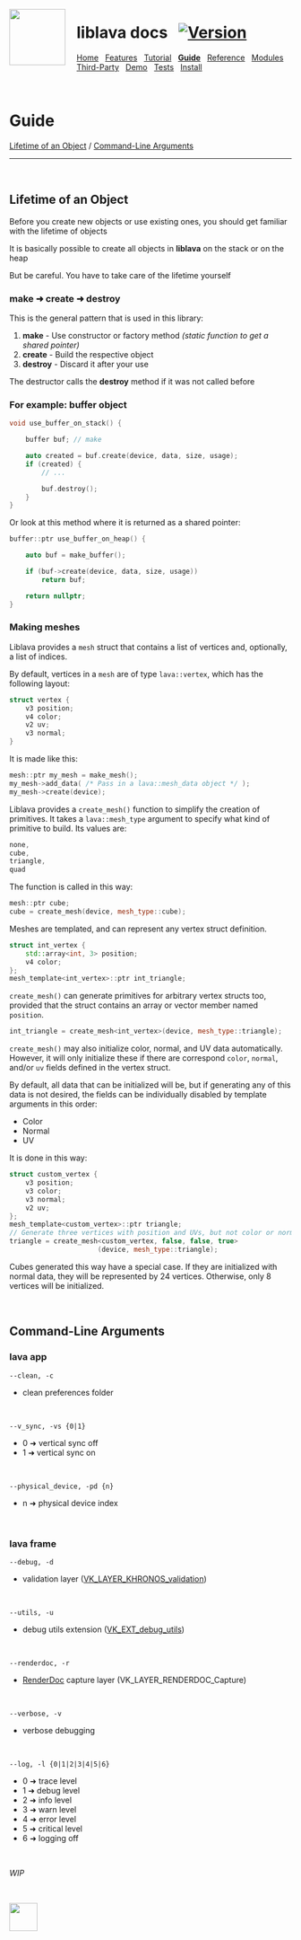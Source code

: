 <a href="https://git.io/liblava"><img align="left" src="https://github.com/liblava.png" width="100" style="margin:0px 20px 0px 0px"></a>

# liblava docs &nbsp; [![Version](https://img.shields.io/badge/Version-0.6.3-blue)](https://git.io/liblava)

[Home](README.md) &nbsp; [Features](Features.md) &nbsp; [Tutorial](Tutorial.md) &nbsp; **[Guide](Guide.md)** &nbsp; [Reference](Reference.md) &nbsp; [Modules](Modules.md) &nbsp; [Third-Party](Third-Party.md) &nbsp; [Demo](Demo.md) &nbsp; [Tests](Tests.md) &nbsp; [Install](Install.md)

<br />

# Guide

[Lifetime of an Object](#lifetime-of-an-object) / [Command-Line Arguments](#command-line-arguments)

---

<br />

## Lifetime of an Object

Before you create new objects or use existing ones, you should get familiar with the lifetime of objects

It is basically possible to create all objects in **liblava** on the stack or on the heap

But be careful. You have to take care of the lifetime yourself

### make ➜ create ➜ destroy

This is the general pattern that is used in this library:

1. **make** - Use constructor or factory method *(static function to get a shared pointer)*
2. **create** - Build the respective object
3. **destroy** - Discard it after your use

The destructor calls the **destroy** method if it was not called before

### For example: buffer object

```c++
void use_buffer_on_stack() {

    buffer buf; // make

    auto created = buf.create(device, data, size, usage);
    if (created) {
        // ...

        buf.destroy();
    }
}
```

Or look at this method where it is returned as a shared pointer:

```c++
buffer::ptr use_buffer_on_heap() {

    auto buf = make_buffer();

    if (buf->create(device, data, size, usage))
        return buf;

    return nullptr;
}
```

### Making meshes

Liblava provides a `mesh` struct that contains a list of vertices and, optionally,
a list of indices.

By default, vertices in a `mesh` are of type `lava::vertex`, which has the
following layout:

```c++
struct vertex {
    v3 position;
    v4 color;
    v2 uv;
    v3 normal;
}
```

It is made like this:

```c++
mesh::ptr my_mesh = make_mesh();
my_mesh->add_data( /* Pass in a lava::mesh_data object */ );
my_mesh->create(device);
```

Liblava provides a `create_mesh()` function to simplify the creation of primitives. 
It takes a `lava::mesh_type` argument to specify what kind of primitive to build.
Its values are:

```c++
none,
cube,
triangle,
quad
```

The function is called in this way:

```c++
mesh::ptr cube;
cube = create_mesh(device, mesh_type::cube);
```

Meshes are templated, and can represent any vertex struct definition.

```c++
struct int_vertex {
    std::array<int, 3> position;
    v4 color;
};
mesh_template<int_vertex>::ptr int_triangle;
```

`create_mesh()` can generate primitives for arbitrary vertex structs too,
provided that the struct contains an array or vector member named `position`.

```c++
int_triangle = create_mesh<int_vertex>(device, mesh_type::triangle);
```

`create_mesh()` may also initialize color, normal, and UV data automatically.
However, it will only initialize these if there are correspond `color`,
`normal`, and/or `uv` fields defined in the vertex struct.

By default, all data that can be initialized will be, but if generating any 
of this data is not desired, the fields can be individually disabled by template
arguments in this order:
- Color
- Normal
- UV

It is done in this way:

```c++
struct custom_vertex {
    v3 position;
    v3 color;
    v3 normal;
    v2 uv;
};
mesh_template<custom_vertex>::ptr triangle;
// Generate three vertices with position and UVs, but not color or normals.
triangle = create_mesh<custom_vertex, false, false, true>
                      (device, mesh_type::triangle);
```

Cubes generated this way have a special case. If they are initialized with normal
data, they will be represented by 24 vertices. Otherwise, only 8 vertices will
be initialized.

<br />

## Command-Line Arguments

### lava app

```
--clean, -c
```

* clean preferences folder

<br />

```
--v_sync, -vs {0|1}
```

* 0 ➜ vertical sync off
* 1 ➜ vertical sync on

<br />

```
--physical_device, -pd {n}
```

* n ➜ physical device index

<br />

### lava frame

```
--debug, -d
```

* validation layer ([VK_LAYER_KHRONOS_validation](https://github.com/KhronosGroup/Vulkan-ValidationLayers/blob/master/docs/khronos_validation_layer.md))

<br />

```
--utils, -u
```

* debug utils extension ([VK_EXT_debug_utils](https://www.lunarg.com/wp-content/uploads/2018/05/Vulkan-Debug-Utils_05_18_v1.pdf))

<br />

```
--renderdoc, -r
```

* [RenderDoc](https://renderdoc.org/) capture layer (VK_LAYER_RENDERDOC_Capture)

<br />

```
--verbose, -v
```

* verbose debugging

<br />

```
--log, -l {0|1|2|3|4|5|6}
```

* 0 ➜ trace level
* 1 ➜ debug level
* 2 ➜ info level
* 3 ➜ warn level
* 4 ➜ error level
* 5 ➜ critical level
* 6 ➜ logging off

<br />

*WIP*

<br />

<a href="https://git.io/liblava"><img src="https://github.com/liblava.png" width="50"></a>
